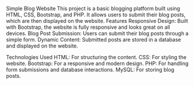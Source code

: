 Simple Blog Website
This project is a basic blogging platform built using HTML, CSS, Bootstrap, and PHP. It allows users to submit their blog posts, which are then displayed on the website.
Features
 Responsive Design: Built with Bootstrap, the website is fully responsive and looks great on all devices.
 Blog Post Submission: Users can submit their blog posts through a simple form.
 Dynamic Content: Submitted posts are stored in a database and displayed on the website.

Technologies Used
    HTML: For structuring the content.
    CSS: For styling the website.
    Bootstrap: For a responsive and modern design.
    PHP: For handling form submissions and database interactions.
    MySQL: For storing blog posts.

    
